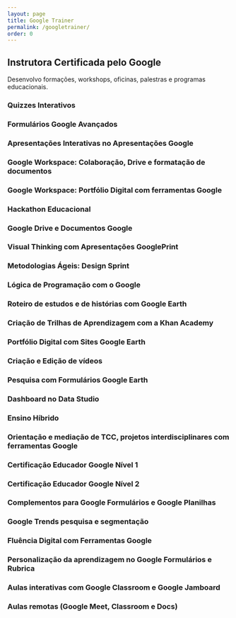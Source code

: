 ```yaml
---
layout: page
title: Google Trainer
permalink: /googletrainer/
order: 0
---
```

 <script async src="//pagead2.googlesyndication.com/pagead/js/adsbygoogle.js"></script>
<!-- codecamp -->
<ins class="adsbygoogle"
     style="display:block"
     data-ad-client="ca-pub-3011890130990408"
     data-ad-slot="9846490006"
     data-ad-format="auto"></ins>
<script>
(adsbygoogle = window.adsbygoogle || []).push({});
</script>

## Instrutora Certificada pelo Google
Desenvolvo formações, workshops, oficinas, palestras e programas educacionais.

### Quizzes Interativos

### Formulários Google Avançados

### Apresentações Interativas no Apresentações Google 

### Google Workspace: Colaboração, Drive e formatação de documentos

### Google Workspace: Portfólio Digital com ferramentas Google

### Hackathon Educacional

### Google Drive e Documentos Google

### Visual Thinking com Apresentações GooglePrint

### Metodologias Ágeis: Design Sprint

### Lógica de Programação com o Google

### Roteiro de estudos e de histórias com Google Earth

### Criação de Trilhas de Aprendizagem com a Khan Academy

### Portfólio Digital com Sites Google Earth

### Criação e Edição de vídeos

### Pesquisa com Formulários Google Earth

### Dashboard no Data Studio

### Ensino Híbrido

### Orientação e mediação de TCC, projetos interdisciplinares com ferramentas Google

### Certificação Educador Google Nível 1

### Certificação Educador Google Nível 2

### Complementos para Google Formulários e Google Planilhas

### Google Trends pesquisa e segmentação

### Fluência Digital com Ferramentas Google

### Personalização da aprendizagem no Google Formulários e Rubrica

### Aulas interativas com Google Classroom e Google Jamboard

### Aulas remotas (Google Meet, Classroom e Docs)

